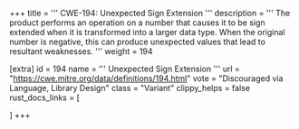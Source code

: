 +++
title = '''
CWE-194: Unexpected Sign Extension
'''
description	= '''
The product performs an operation on a number that causes it to be sign extended when it is transformed into a larger data type. When the original number is negative, this can produce unexpected values that lead to resultant weaknesses.
'''
weight = 194

[extra]
id = 194
name = '''
Unexpected Sign Extension
'''
url = "https://cwe.mitre.org/data/definitions/194.html"
vote = "Discouraged via Language, Library Design"
class = "Variant"
clippy_helps = false
rust_docs_links = [
	
]
+++
